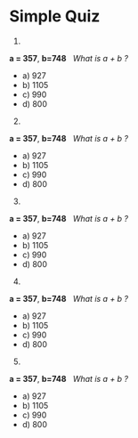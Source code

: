 





#  Simple Quiz
1. 
**a = 357**,   **b=748** &nbsp; *What is a + b ?*
  * a)   927
  * b)   1105
  * c)   990
  * d)   800
2. 
**a = 357**,   **b=748** &nbsp; *What is a + b ?*
  * a)   927
  * b)   1105
  * c)   990
  * d)   800
3. 
**a = 357**,   **b=748** &nbsp; *What is a + b ?*
  * a)   927
  * b)   1105
  * c)   990
  * d)   800
4. 
**a = 357**,   **b=748** &nbsp; *What is a + b ?*
  * a)   927
  * b)   1105
  * c)   990
  * d)   800
5. 
**a = 357**,   **b=748** &nbsp; *What is a + b ?*
  * a)   927
  * b)   1105
  * c)   990
  * d)   800

